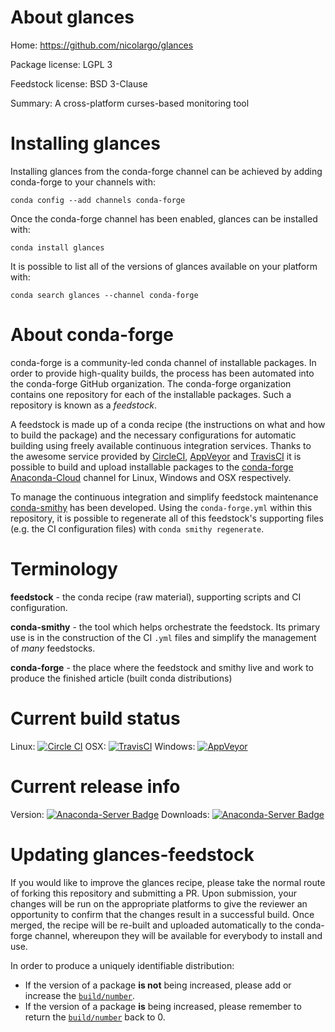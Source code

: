 About glances
=============

Home: https://github.com/nicolargo/glances

Package license: LGPL 3

Feedstock license: BSD 3-Clause

Summary: A cross-platform curses-based monitoring tool



Installing glances
==================

Installing glances from the conda-forge channel can be achieved by adding conda-forge to your channels with:

```
conda config --add channels conda-forge
```

Once the conda-forge channel has been enabled, glances can be installed with:

```
conda install glances
```

It is possible to list all of the versions of glances available on your platform with:

```
conda search glances --channel conda-forge
```


About conda-forge
=================

conda-forge is a community-led conda channel of installable packages.
In order to provide high-quality builds, the process has been automated into the
conda-forge GitHub organization. The conda-forge organization contains one repository 
for each of the installable packages. Such a repository is known as a *feedstock*.

A feedstock is made up of a conda recipe (the instructions on what and how to build
the package) and the necessary configurations for automatic building using freely
available continuous integration services. Thanks to the awesome service provided by
[CircleCI](https://circleci.com/), [AppVeyor](http://www.appveyor.com/)
and [TravisCI](https://travis-ci.org/) it is possible to build and upload installable
packages to the [conda-forge](https://anaconda.org/conda-forge)
[Anaconda-Cloud](http://docs.anaconda.org/) channel for Linux, Windows and OSX respectively.

To manage the continuous integration and simplify feedstock maintenance
[conda-smithy](http://github.com/conda-forge/conda-smithy) has been developed.
Using the ``conda-forge.yml`` within this repository, it is possible to regenerate all of
this feedstock's supporting files (e.g. the CI configuration files) with ``conda smithy regenerate``.


Terminology
===========

**feedstock** - the conda recipe (raw material), supporting scripts and CI configuration.

**conda-smithy** - the tool which helps orchestrate the feedstock.
                   Its primary use is in the construction of the CI ``.yml`` files
                   and simplify the management of *many* feedstocks.

**conda-forge** - the place where the feedstock and smithy live and work to
                  produce the finished article (built conda distributions)

Current build status
====================

Linux: [![Circle CI](https://circleci.com/gh/conda-forge/glances-feedstock.svg?style=svg)](https://circleci.com/gh/conda-forge/glances-feedstock)
OSX: [![TravisCI](https://travis-ci.org/conda-forge/glances-feedstock.svg?branch=master)](https://travis-ci.org/conda-forge/glances-feedstock) 
Windows: [![AppVeyor](https://ci.appveyor.com/api/projects/status/github/conda-forge/glances-feedstock?svg=True)](https://ci.appveyor.com/project/conda-forge/glances-feedstock/branch/master)

Current release info
====================
Version: [![Anaconda-Server Badge](https://anaconda.org/conda-forge/glances/badges/version.svg)](https://anaconda.org/conda-forge/glances)
Downloads: [![Anaconda-Server Badge](https://anaconda.org/conda-forge/glances/badges/downloads.svg)](https://anaconda.org/conda-forge/glances)


Updating glances-feedstock
==========================

If you would like to improve the glances recipe, please take the normal
route of forking this repository and submitting a PR. Upon submission, your changes will
be run on the appropriate platforms to give the reviewer an opportunity to confirm that the
changes result in a successful build. Once merged, the recipe will be re-built and uploaded
automatically to the conda-forge channel, whereupon they will be available for everybody to
install and use.

In order to produce a uniquely identifiable distribution:
 * If the version of a package **is not** being increased, please add or increase
   the [``build/number``](http://conda.pydata.org/docs/building/meta-yaml.html#build-number-and-string). 
 * If the version of a package **is** being increased, please remember to return
   the [``build/number``](http://conda.pydata.org/docs/building/meta-yaml.html#build-number-and-string)
   back to 0.
